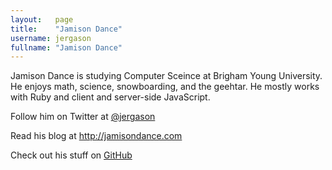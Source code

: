 ```yaml
---
layout:   page
title:    "Jamison Dance"
username: jergason
fullname: "Jamison Dance"
---
```


Jamison Dance is studying Computer Sceince at Brigham Young University. He enjoys math, science, snowboarding, and the geehtar.
He mostly works with Ruby and client and server-side JavaScript.

Follow him on Twitter at [@jergason](http://twitter.com/jergason)

Read his blog at <http://jamisondance.com>

Check out his stuff on [GitHub](https://github.com/jergason)
